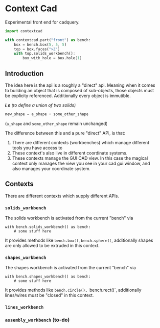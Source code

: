 # Context Cad

Experimental front end for cadquery.

```python
import contextcad

with contextcad.part("front") as bench:
    box = bench.box(5, 5, 5)
    top = box.faces(">Z")
    with top.solids_workbench():
        box_with_hole = box.hole(1)


```

## Introduction

The idea here is the api is a roughly a "direct" api. Meaning when it comes to building an object that is composed of sub-objects, those objects must be explicity referenced. Additionally every object is immutible.

***i.e***  *(to define a union of two solids)*
```python
new_shape = a_shape + some_other_shape
```
(`a_shape` and `some_other_shape` remain unchanged)

The difference between this and a pure "direct" API, is that:
1. There are different contexts (workbenches) which manage different tools you have access to
2. These context's also live in different coordinate systems.
3. These contexts manage the GUI CAD view.
In this case the magical context only manages the view you see in your cad gui window, and also manages your coordinate system.


## Contexts

There are different contexts which supply different APIs.

### `solids_workbench`
The solids workbench is activated from the current "bench" via 
```
with bench.solids_workbench() as bench:
    # some stuff here
```

It provides methods like `bench.box()`, `bench.sphere()`, additionally shapes are only allowed to be extruded in this context.
### `shapes_workbench`

The shapes workbench is activated from the current "bench" via

```
with bench.shapes_workbench() as bench:
    # some stuff here
```

It provides methods like `bench.circle(), `bench.rect()`, additionally lines/wires must be "closed" in this context.
### `lines_workbench`

### `assembly_workbench` (to-do)
